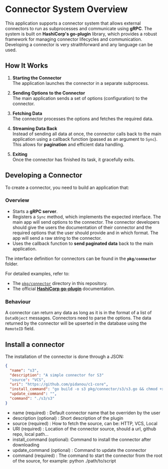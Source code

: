 # Connector System Overview

This application supports a connector system that allows external connectors to run as subprocesses and communicate using **gRPC**. The system is built on **HashiCorp's go-plugin** library, which provides a robust framework for managing connector lifecycles and communication. Developing a connector is very straithforward and any language can be used.

## How It Works

1. **Starting the Connector**  
   The application launches the connector in a separate subprocess.
2. **Sending Options to the Connector**  
   The main application sends a set of options (configuration) to the connector.

3. **Fetching Data**  
   The connector processes the options and fetches the required data.

4. **Streaming Data Back**  
   Instead of sending all data at once, the connector calls back to the main application using a callback function (passed as an argument to `Sync`). This allows for **pagination** and efficient data handling.

5. **Exiting**  
   Once the connector has finished its task, it gracefully exits.

## Developing a Connector

To create a connector, you need to build an application that:

### Overview

- Starts a **gRPC server**.
- Registers a `Sync` method, which implements the expected interface. The main app will send options to the connector. The connector developers should give the users the documentation of their connector and the required options that the user should provide and in which format. The app will send a raw string to the connector.
- Uses the callback function to **send paginated data** back to the main application.

The interface definition for connectors can be found in the **`pkg/connector`** folder.

For detailed examples, refer to:

- The [`pkg/connector`](.) directory in this repository.
- The official **[HashiCorp go-plugin](https://github.com/hashicorp/go-plugin)** documentation.

### Behaviour

A connector can return any data as long as it is in the format of a list of `DataObject` messages. Connectors need to parse the options.
The data returned by the connector will be upserted in the database using the `RemoteID` field.

## Install a connector

The installation of the connector is done through a JSON:

```json
{
  "name": "s3",
  "description": "A simple connector for S3"
  "source": "VCS",
  "uri": "https://github.com/pidanou/c1-core",
  "install_command": "go build -o s3 pkg/connector/s3/s3.go && chmod +x s3",
  "update_command": "",
  "command": "./s3/s3"
}
```

- name (required) : Default connector name that be overriden by the user
- description (optional) : Short description of the plugin
- source (required) : How to fetch the source, can be: HTTP, VCS, Local
- URI (required) : Location of the connector source, should a url, github repo, local path...
- install_command (optional): Command to install the connector after downloading
- update_command (optional) : Command to update the connector
- command (required) : The command to start the connector from the root of the source, for example: python ./path/to/script

